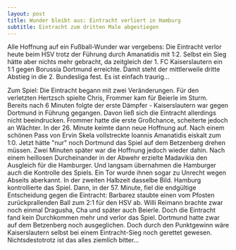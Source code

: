 ```yaml
---
layout: post
title: Wunder bleibt aus: Eintracht verliert in Hamburg
subtitle: Eintracht zum dritten Male abgestiegen
---
```


Alle Hoffnung auf ein Fußball-Wunder war vergebens: Die Eintracht verlor heute beim HSV trotz der Führung durch Amanatidis mit 1:2. Selbst ein Sieg hätte aber nichts mehr gebracht, da zeitgleich der 1. FC Kaiserslautern ein 1:1 gegen Borussia Dortmund erreichte. Damit steht der mittlerweile dritte Abstieg in die 2. Bundesliga fest. Es ist einfach traurig... 

Zum Spiel: Die Eintracht begann mit zwei Veränderungen. Für den verletzten Hertzsch spielte Chris, Frommer kam für Beierle im Sturm. Bereits nach 6 Minuten folgte der erste Dämpfer - Kaiserslautern war gegen Dortmund in Führung gegangen. Davon ließ sich die Eintracht allerdings nicht beeindrucken. Frommer hatte die erste Großchance, scheiterte jedoch an Wächter. In der 26. Minute keimte dann neue Hoffnung auf. Nach einem schönen Pass von Ervin Skela vollstreckte Ioannis Amanatidis eiskalt zum 1:0. Jetzt hätte "nur" noch Dortmund das Spiel auf dem Betzenberg drehen müssen. Zwei Minuten später war die Hoffnung jedoch wieder dahin. Nach einem heillosen Durcheinander in der Abwehr erzielte Madavikia den Ausgleich für die Hamburger. Und langsam übernahmen die Hamburger auch die Kontrolle des Spiels. Ein Tor wurde ihnen sogar zu Unrecht wegen Abseits aberkannt. In der zweiten Halbzeit dasselbe Bild. Hamburg kontrollierte das Spiel. Dann, in der 57. Minute, fiel die endgültige Entscheidung gegen die Eintracht: Barbarez staubte einen vom Pfosten zurückprallenden Ball zum 2:1 für den HSV ab. Willi Reimann brachte zwar noch einmal Dragusha, Cha und später auch Beierle. Doch die Eintracht fand kein Durchkommen mehr und verlor das Spiel. Dortmund hatte zwar auf dem Betzenberg noch ausgeglichen. Doch durch den Punktgewinn wäre Kaiserslautern selbst bei einem Eintracht-Sieg noch gerettet gewesen. Nichtsdestotrotz ist das alles ziemlich bitter...
